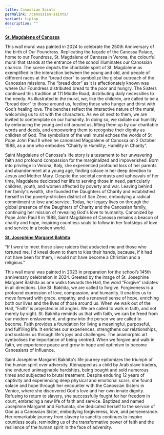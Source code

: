 ```yaml
---
title: Canossian Saints
permalink: /canossian-saints/
variant: tiptap
description: ""
---
```

<p><strong><u>St. Magdalene of Canossa</u></strong>
</p>
<p>This wall mural was painted in 2024 to celebrate the 250th Anniversary
of the birth of Our Foundress. Replicating the façade of the Canossa Palace,
home to our Foundress, St. Magdalene of Canossa in Verona, the colourful
mural that stands at the entrance of the school illuminates our Canossian
charism. The scene depicts the charitable spirit of St. Magdalene as exemplified
in the interaction between the young and old, and people of different races
at the “bread door” to symbolize the global outreach of the Canossian missions.
The “bread door” as it is affectionately known was where Our Foundress
distributed bread to the poor and hungry. The Sisters continued this tradition
at 111 Middle Road, distributing daily necessities to the needy. As illustrated
in the mural, we, like the children, are called to be a “bread door” to
those around us, feeding those who hunger and thirst with God’s healing
love. The benches reflect the interactive nature of the mural, welcoming
us to sit with the characters. As we sit next to them, we are invited to
contemplate on our humanity. In doing so, we radiate our humility by embracing
the young and old around us, lifting them up by our charitable words and
deeds, and empowering them to recognise their dignity as children of God.
The symbolism of the wall mural echoes the words of St Pope John Paul II
when he canonised Magdalene of Canossa on 2 October 1988, as a one who
embodies “Chairty in Humility; Humility in Charity”.</p>
<p></p>
<p>Saint Magdalene of Canossa's life story is a testament to her unwavering
faith and profound compassion for the marginalized and impoverished. Born
into privilege in Verona, Italy, she experienced profound loss of her parents
and abandonment at a young age, finding solace in her deep devotion to
Jesus and Mother Mary. Despite the societal contrasts and upheavals of
her time, Magdalene dedicated her life to serving those in need, particularly
children, youth, and women affected by poverty and war. Leaving behind
her family's wealth, she founded the Daughters of Charity and established
herself in the poverty-stricken district of San Zeno, embodying a radical
commitment to love and service. Today, her legacy lives on through the
global presence of the Daughters of Charity and the Canossian family, continuing
her mission of revealing God's love to humanity. Canonized by Pope John
Paul II in 1988, Saint Magdalene of Canossa remains a beacon of charity
and hope, inspiring countless souls to follow in her footsteps of love
and service in a broken world.</p>
<p></p>
<p><strong><u>St. Josephine Margaret Bakhita</u></strong>
</p>
<p>“If I were to meet those slave raiders that abducted me and those who
tortured me, I'd kneel down to them to kiss their hands, because, if it
had not have been for them, I would not have become a Christian and a religious."</p>
<p></p>
<p>This wall mural was painted in 2023 in preparation for the school’s 145th
anniversary celebration in 2024. Greeted by the image of St. Josephine
Margaret Bakhita as one walks towards the Hall, the word “Forgive” radiates
in all directions. Like St. Bakhita, we are called to forgive. Forgiveness
is a profound expression of love, compassion, and humanity. It enables
us to move forward with grace, empathy, and a renewed sense of hope, enriching
both our lives and the lives of those around us. When we walk out of the
Hall, “Faith” is projected in all angles. We are called to walk in faith,
and not merely by sight. St. Bakhita reminds us that with faith, we can
be freed from our modern enslavement, and grow into the person we are called
to become. Faith provides a foundation for living a meaningful, purposeful,
and fulfilling life. It enriches our experiences, strengthens our relationships,
and sustains us through life's joys and challenges. The anamorphic art
symbolises the importance of being centred. When we forgive and walk in
faith, we experience peace and grow in hope and optimism to become Canossians
of Influence.</p>
<p></p>
<p>Saint Josephine Margaret Bakhita's life journey epitomizes the triumph
of the human spirit over adversity. Kidnapped as a child by Arab slave
traders, she endured unimaginable hardships, being bought and sold numerous
times and subjected to brutal treatment. Despite enduring 12 years of captivity
and experiencing deep physical and emotional scars, she found solace and
hope through her encounter with the Canossian Sisters in Venice, where
she discovered God's love and her own innate dignity. Refusing to return
to slavery, she successfully fought for her freedom in court, embracing
a new life of faith and service. Baptized and named Josephine Margaret
and Fortunata, she dedicated herself to the service of God as a Canossian
Sister, embodying forgiveness, love, and perseverance. Her remarkable journey
from slavery to sanctity continues to inspire countless souls, reminding
us of the transformative power of faith and the resilience of the human
spirit in the face of adversity.</p>